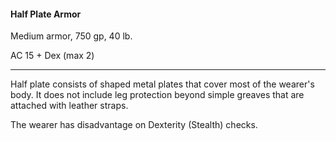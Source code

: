 #### Half Plate Armor

Medium armor, 750 gp, 40 lb.

AC 15 + Dex (max 2)

---

Half plate consists of shaped metal plates that cover most of the wearer's body. It does not include leg protection beyond simple greaves that are attached with leather straps.

The wearer has disadvantage on Dexterity (Stealth) checks.